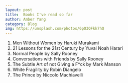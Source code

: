```yaml
---
layout: post
title:  Books I've read so far
author: Amber Yang
category: Blog
img: https://unsplash.com/photos/6pO3QFkk7hQ
---
```


1. Men Without Women by Haruki Murakami
2. 21 Lessons for the 21st Century by Yuval Noah Harari
3. Normal People by Sally Rooney
4. Conversations with Friends by Sally Rooney
5. The Subtle Art of not Giving a F*ck by Mark Manson
6. White Fragility by Robin Diangelo
7. The Prince by Niccolo Machiavelli
